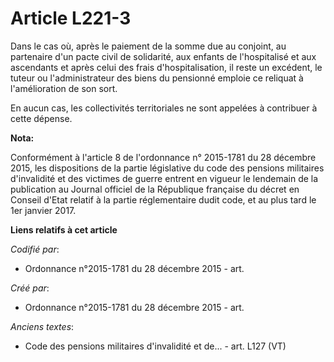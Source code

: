 # Article L221-3

Dans le cas où, après le paiement de la somme due au conjoint, au partenaire d'un pacte civil de solidarité, aux enfants de
l'hospitalisé et aux ascendants et après celui des frais d'hospitalisation, il reste un excédent, le tuteur ou
l'administrateur des biens du pensionné emploie ce reliquat à l'amélioration de son sort.

En aucun cas, les collectivités territoriales ne sont appelées à contribuer à cette dépense.

**Nota:**

Conformément à l'article 8 de l'ordonnance n° 2015-1781 du 28 décembre 2015, les dispositions de la partie législative du
code des pensions militaires d'invalidité et des victimes de guerre entrent en vigueur le lendemain de la publication au
Journal officiel de la République française du décret en Conseil d'Etat relatif à la partie réglementaire dudit code, et au
plus tard le 1er janvier 2017.

**Liens relatifs à cet article**

_Codifié par_:

  - Ordonnance n°2015-1781 du 28 décembre 2015 - art.

_Créé par_:

  - Ordonnance n°2015-1781 du 28 décembre 2015 - art.

_Anciens textes_:

  - Code des pensions militaires d'invalidité et de... - art. L127 (VT)
